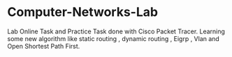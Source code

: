 # Computer-Networks-Lab
Lab Online Task and Practice Task done with Cisco Packet Tracer. Learning some new algorithm like static routing , dynamic routing , Eigrp , Vlan and Open Shortest Path First.
